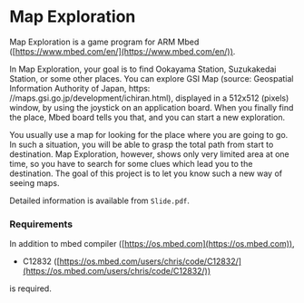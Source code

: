 # Map Exploration

Map Exploration is a game program for ARM Mbed
([https://www.mbed.com/en/](https://www.mbed.com/en/)).

In Map Exploration, your goal is to find Ookayama Station, Suzukakedai Station,
or some other places. You can explore GSI Map (source: Geospatial Information
Authority of Japan, https: //maps.gsi.go.jp/development/ichiran.html), displayed
in a 512x512 (pixels) window, by using the joystick on an application board.
When you finally find the place, Mbed board tells you that, and you can start a
new exploration.

You usually use a map for looking for the place where you are going to go. In
such a situation, you will be able to grasp the total path from start to
destination. Map Exploration, however, shows only very limited area at one time,
so you have to search for some clues which lead you to the destination. The goal
of this project is to let you know such a new way of seeing maps.

Detailed information is available from `Slide.pdf`.

### Requirements

In addition to mbed compiler ([https://os.mbed.com](https://os.mbed.com)),
* C12832
  ([https://os.mbed.com/users/chris/code/C12832/](https://os.mbed.com/users/chris/code/C12832/))

is required.
